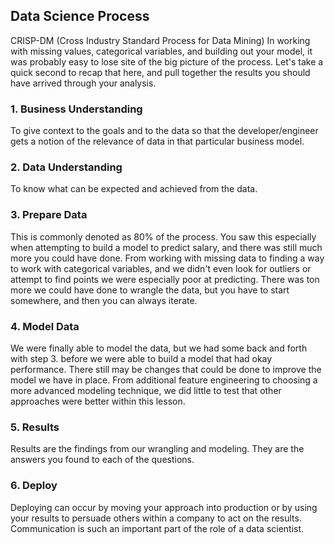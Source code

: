 ## Data Science Process

CRISP-DM (Cross Industry Standard Process for Data Mining)
In working with missing values, categorical variables, and building out your model, it was probably easy to lose site of the big picture of the process. Let's take a quick second to recap that here, and pull together the results you should have arrived through your analysis.

### 1. Business Understanding

To give context to the goals and to the data so that the developer/engineer gets a notion of the relevance of data in that particular business model.

### 2. Data Understanding

To know what can be expected and achieved from the data.

### 3. Prepare Data

This is commonly denoted as 80% of the process. You saw this especially when attempting to build a model to predict salary, and there was still much more you could have done. From working with missing data to finding a way to work with categorical variables, and we didn't even look for outliers or attempt to find points we were especially poor at predicting. There was ton more we could have done to wrangle the data, but you have to start somewhere, and then you can always iterate.

### 4. Model Data

We were finally able to model the data, but we had some back and forth with step 3. before we were able to build a model that had okay performance. There still may be changes that could be done to improve the model we have in place. From additional feature engineering to choosing a more advanced modeling technique, we did little to test that other approaches were better within this lesson.

### 5. Results

Results are the findings from our wrangling and modeling. They are the answers you found to each of the questions.

### 6. Deploy

Deploying can occur by moving your approach into production or by using your results to persuade others within a company to act on the results. Communication is such an important part of the role of a data scientist.
